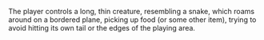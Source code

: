 The player controls a long, thin creature, resembling a snake, which roams around on a bordered plane, picking up food (or some other item), trying to avoid hitting its own tail or the edges of the playing area.
